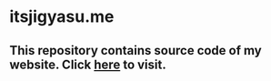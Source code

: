 # itsjigyasu.me

## This repository contains source code of my website. Click <a href="https://itsjigyasu.me">here</a> to visit.
